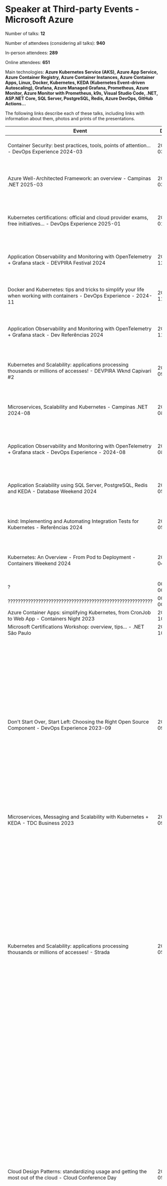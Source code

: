 # Speaker at Third-party Events - Microsoft Azure

Number of talks: **12**

Number of attendees (considering all talks): **940**

In-person attendees: **289**

Online attendees: **651**

Main technologies: **Azure Kubernetes Service (AKS), Azure App Service, Azure Container Registry, Azure Container Instances, Azure Container Apps, Linux, Docker, Kubernetes, KEDA (Kubernetes Event-driven Autoscaling), Grafana, Azure Managed Grafana, Prometheus, Azure Monitor, Azure Monitor with Prometheus, k9s, Visual Studio Code, .NET, ASP.NET Core, SQL Server, PostgreSQL, Redis, Azure DevOps, GitHub Actions...**

The following links describe each of these talks, including links with information about them, photos and prints of the presentations.

| Event | Date | Participants | Description | Link | 
| ------------| ---- | ------------ | ---- | ---- |
| Container Security: best practices, tools, points of attention... - DevOps Experience 2024-03 | 2025-03-27 | 114 | Presentation on monitoring and observability of applications using OpenTelemetry and Grafana.<br/>Technologies covered: Docker, Kubernetes, Terraform, Azure DevOps, GitHub Actions, Azure Kubernetes Service, kind, Linux, Docker Scout, KICS, Checkov... | https://github.com/renatogroffe/SegurancaContainers_DevOpsExperience-2025-03 |
| Azure Well-Architected Framework: an overview - Campinas .NET 2025-03 | 2025-03-22 | 35 | Presentation covering the 5 pillars of the Azure Well-Architected Framework.<br/>Technologies and topics covered: Azure Well-Architected Framework, LGPD, GDPR, PCI DSS (Payment Card Industry Data Security Standard), Containers, Docker,Kubernetes, DevOps, Blue Green Deployments, Release Canary Deployments, Linux, API Security, Azure Kubernetes Service, Azure Container Apps, Azure App Service, Azure Functions, Azure Front Door... | https://github.com/campinasdotnet/Arquitetura-WellArchitected-12FactorApp-2025-03 |
| Kubernetes certifications: official and cloud provider exams, free initiatives... - DevOps Experience 2025-01 | 2025-01-30 | 150 | Presentation covering certifications focused on containerization and Kubernetes, including initiatives from the Linux Foundation, Cloud Native Computing Foundation (CNCF) and Microsoft Azure.<br/>Technologies and topics covered: Containers, Cloud Native, Observability, Software Development, DevOps, Docker, Kubernetes, Linux, KEDA, OpenTelemetry, Istio, Azure DevOps, GitHub Actions, Microsoft Azure, AWS... | https://renatogroffe.medium.com/certifica%C3%A7%C3%B5es-em-kubernetes-iniciativas-gratuitas-exames-pagos-devops-experience-janeiro-2025-7976b5e87421 |
| Application Observability and Monitoring with OpenTelemetry + Grafana stack - DEVPIRA Festival 2024 | 2024-12-07 | 50 | Presentation on monitoring and observability of applications using OpenTelemetry and Grafana.<br/>Technologies covered: Grafana, OpenTelemetry, Azure Managed Grafana, Azure Monitor, Azure Monitor with Prometheus, Azure VMs, Azure Kubernetes Service, Docker, Docker Compose, Linux, Grafana Tempo, Loki, Prometheus, PostgreSQL, .NET, ASP.NET Core | https://github.com/renatogroffe/OpenTelemetry-Grafana_DEVPIRAFestival-2024 |
| Docker and Kubernetes: tips and tricks to simplify your life when working with containers - DevOps Experience - 2024-11 | 2024-11-28 | 187 | Online presentation with tips and tricks on using Docker containers and orchestration with Kubernetes.<br/>Technologies covered: Docker, Kubernetes, Docker Scout, Docker Compose, Azure Kubernetes Service, Linux, Grafana, Prometheus, Visual Studio Code, kind, Radius, k9s, KEDA, .NET, ASP.NET Core... | https://renatogroffe.medium.com/docker-e-kubernetes-dicas-e-truques-para-descomplicar-sua-vida-devops-experience-novembro-2024-47ffaefdb860 |
| Application Observability and Monitoring with OpenTelemetry + Grafana stack - Dev Referências 2024 | 2024-11-23 | 50 | Presentation on monitoring and observability of applications using OpenTelemetry and Grafana.<br/>Technologies covered: Grafana, OpenTelemetry, Azure Managed Grafana, Azure Monitor, Azure Monitor with Prometheus, Azure VMs, Azure Kubernetes Service, Docker, Docker Compose, Linux, Grafana Tempo, Loki, Prometheus, PostgreSQL, .NET, ASP.NET Core | https://renatogroffe.medium.com/opentelemetry-stack-grafana-observabilidade-e-monitoramento-de-aplica%C3%A7%C3%B5es-dev-refer%C3%AAncias-2024-93f7aaf7e553 |
| Kubernetes and Scalability: applications processing thousands or millions of accesses! - DEVPIRA Wknd Capivari #2 | 2024-09-14 | 72 | Presentation covering the use of the KEDA (Kubernetes Event-driven Autoscaling) project in scaling containerized applications in Kubernetes-based environments.<br/>Technologies and topics covered: Kubernetes, Kubernetes, Azure Kubernetes Service, Docker, Docker Hub, KEDA, KEDA Cron Scaler, Helm, Linux, Microservices, DevOps, DevSecOps, .NET, ASP.NET Core, Go... | https://github.com/renatogroffe/Kubernetes_DevPiraWkndCapivari-2024-09 |
| Microservices, Scalability and Kubernetes - Campinas .NET 2024-08 | 2024-08-31 | 36 | Presentation covering the use of Kubernetes as an important tool in the implementation of scalable applications and microservices-based architectures.<br/>Technologies and topics covered: Microservices, Arquitetura de Software, DevOps, Docker, Docker Desktop, Kubernetes, Azure Kubernetes Service, Linux, WSL, Trivy, Microsoft Azure, Azure Container Apps, Azure Container Instances, Azure Container Registry, Azure App Service, Grafana, Prometheus | https://github.com/campinasdotnet/Microservices-2024-08 |
| Application Observability and Monitoring with OpenTelemetry + Grafana stack - DevOps Experience - 2024-08 | 2024-08-29 | 150 | Online presentation on monitoring and observability of applications using OpenTelemetry and Grafana.<br/>Technologies covered: Grafana, OpenTelemetry, Azure Managed Grafana, Azure Monitor, Azure Monitor with Prometheus, Azure VMs, Azure Kubernetes Service, Docker, Docker Compose, Linux, Grafana Tempo, Loki, Prometheus, PostgreSQL, .NET, ASP.NET Core | https://github.com/renatogroffe/OpenTelemetry-Grafana_DevOpsExperience-2024-08 |
| Application Scalability using SQL Server, PostgreSQL, Redis and KEDA - Database Weekend 2024 | 2024-05-25 | 27 | In this presentation, I demonstrated how to scale applications in a Kubernetes cluster, using metrics obtained from SQL Server and PostgreSQL queries with KEDA (Kubernetes Event-driven Autoscaling). This talk also covered the use of Redis as an important caching solution.<br/>Technologies covered: Kubernetes, KEDA, SQL Server, PostgreSQL, Redis, Linux, Docker, .NET 8, ASP.NET Core, Entity Framework Core... | https://github.com/DotNetSP/DatabaseWeekend-2024-05 |
| kind: Implementing and Automating Integration Tests for Kubernetes - Referências 2024 | 2024-05-18 | 15 | Presentation on the use of kind as an alternative for creating test environments based on Kubernetes, using Docker containers.<br/>Technologies covered: Kubernetes, kind, Docker, Linux, Azure DevOps, Azure Pipelines, GitHub GitHub Actions, MongoDB, .NET, ASP.NET Core, Postman, Newman, npm | https://github.com/renatogroffe/kind_4alltests-2024-05 |
| Kubernetes: An Overview - From Pod to Deployment - Containers Weekend 2024 | 2024-04-06 | 54 | I demonstrated the use of Kubernetes and Azure Kubernetes Service as alternatives for hosting scalable and resilient applications.<br/>Technologies covered: Azure Kubernetes Service (AKS), Azure App Service, Azure Container Registry, Azure Container Instances, Azure Container Apps, Linux, Docker, Kubernetes, KEDA (Kubernetes Event-driven Autoscaling), k9s, Visual Studio Code, .NET, ASP.NET Core. | https://github.com/DotNetSP/ContainersWeekend-2024-04|
| ? | 0000-00-00 | ? | LINK | 0 |
| ????????????????????????????????????????????????????????? | 0000-00-00 | Access the link for more details | https://github.com/azuretalks/Dotnet-Conf-2024-02 | 8 |
| Azure Container Apps: simplifying Kubernetes, from CronJob to Web App - Containers Night 2023 | 2023-10-27 | Access the link for more details | https://github.com/DotNetSP/Containers-Night-2023-10 | 16 |
| Microsoft Certifications Workshop: overview, tips... - .NET São Paulo | 2023-10-21 | Access the link for more details | https://github.com/DotNetSP/Certificacoes-2023-10 | 45 |
| Don't Start Over, Start Left: Choosing the Right Open Source Component - DevOps Experience 2023-09 | 2023-09-28 | Online presentation on Shift left and Shift right, including good practices in Software Development, DevOps, use of cloud services.<br/>Topics covered: Shift left, Shift right, Cloud Computing, Software Development, DevOps, Kubernetes, Azure Kubernetes Service, KEDA, Linux, OpenTelemetry, Jaeger, .NET 7, ASP.NET Core, Apache Kafka, Redis | https://github.com/renatogroffe/ShiftLeftRight_DevOpsExperience-Set2023 | 313 |
| Microservices, Messaging and Scalability with Kubernetes + KEDA - TDC Business 2023 | 2023-09-21 | Access the link for more details | https://github.com/renatogroffe/KEDA-TDCBusiness2023 | 100 |
| Kubernetes and Scalability: applications processing thousands or millions of accesses! - Strada | 2023-05-26 | Online presentation in which I demonstrated how to scale in Kubernetes applications that process events and make use of RabbitMQ, using the KEDA project (Kubernetes Event-driven Autoscaling).<br/>Technologies covered: Kubernetes, RabbitMQ, .NET 7, ASP.NET Core, Azure Kubernetes Service (AKS), KEDA (Kubernetes Event-driven Autoscaling), Cron Scaler, Azure Container Apps, k9s, Linux, Visual Studio Code.<br/>This was an internal event promoted by the company Strada. | https://renatogroffe.medium.com/kubernetes-e-escalabilidade-processando-milhares-milh%C3%B5es-de-acessos-simult%C3%A2neos-strada-2023-a0ae17f03a09 | 35 |
| Cloud Design Patterns: standardizing usage and getting the most out of the cloud - Cloud Conference Day | 2023-05-20 | Online presentation focused on implementing patterns and best practices in the cloud, with emphasis on design patterns cataloged in the Azure Architecture Center.<br/>Technologies and topics covered: Microsoft Azure, Azure Architecture Center, Kubernetes, Cloud Design Patterns, Design Patterns, Solutions Architecture, Software Architecture, Cloud Native, .NET 7, ASP.NET Core | https://github.com/renatogroffe/CloudDesignPatterns_CloudConferenceDay2023 | 25 |
| Interactive Panel on Microsoft Certifications: tips, discounts... - Global Azure 2023 Campinas-SP | 2023-05-13 | Access the link for more details | https://github.com/campinasdotnet/GlobalAzure2023 | 60 |
| What's New in Serverless Development with .NET 7 and Azure Functions - Global Azure 2023 Campinas-SP | 2023-05-13 | Access the link for more details | https://github.com/campinasdotnet/GlobalAzure2023 | 60 |
| Kubernetes + Scalability: thousands/millions of accesses in applications! - DevOps Experience 2023-04 | 2023-04-27 | Online presentation covering the scalability of applications in Kubernetes using the KEDA project (Kubernetes Event-driven Autoscaling).<br/>Technologies covered: Kubernetes, Azure Kubernetes Service, KEDA, .NET 7, ASP.NET Core, Visual Studio Code, k6, JavaScript, RabbitMQ, RabbitMQ Scaler, Cron Scaler, SQL Server | https://renatogroffe.medium.com/kubernetes-escalabilidade-de-aplica%C3%A7%C3%B5es-com-keda-rabbitmq-devops-experience-abril-2023-f978f5f1d689 | 571 |
| Kubernetes and Scalability: applications processing thousands or millions of accesses! - DevBr Tech Day | 2023-04-15 | Presentation during the DevBr Tech Day event in which I demonstrated how to scale in Kubernetes applications that process events and make use of RabbitMQ, using the KEDA project (Kubernetes Event-driven Autoscaling).<br/>Technologies covered: Kubernetes, RabbitMQ, .NET 7, ASP.NET Core, Azure Kubernetes Service (AKS), KEDA (Kubernetes Event-driven Autoscaling), k9s, Linux, Visual Studio Code. | https://github.com/renatogroffe/Talk-Kubernetes-DevBrTechDay | 15 |
